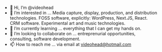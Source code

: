 - 👋 Hi, I’m @videohead
- 👀 I’m interested in ... Media capture, display, production, and distribution technologies. FOSS software, explicitly: WordPress, Next.JS, React. CRM software. Experimental art and music technologies.
- 🌱 I’m currently learning ... everything that I can get my hands on.
- 💞️ I’m looking to collaborate on ... entreprenurial opportunities, consulting, software development.
- 📫 How to reach me ... via email at videohead@hotmail.com

<!---
videohead/videohead is a ✨ special ✨ repository because its `README.md` (this file) appears on your GitHub profile.
You can click the Preview link to take a look at your changes.
--->
